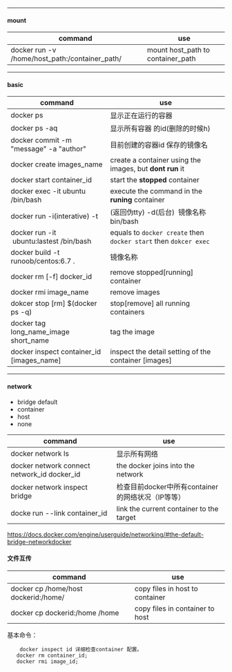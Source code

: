 

----
#### mount
|command|use|
|----|----|
|docker run -v /home/host_path:/container_path/|mount host_path to container_path|


----
#### basic

| command | use |
|-------|--------|
|docker ps| 显示正在运行的容器|
|docker ps -aq | 显示所有容器 的id(删除的时候h)|
|docker commit -m "message" -a "author"|目前创建的容器id 保存的镜像名 |
|docker create images_name| create a container using the images, but **dont run** it|
|docker start container_id|start the **stopped** container|
|docker exec -it ubuntu /bin/bash| execute the command in the **runing** container|
|docker run -i(interative) -t|(返回伪tty) -d(后台)  镜像名称 bin/bash|
|docker run -it  ubuntu:lastest /bin/bash| equals to `docker create` then `docker start` then `dokcer exec`|
|docker build -t runoob/centos:6.7 .| 镜像名称|
|docker rm \[-f\] docker_id| remove stopped\[running\] container|
|docker rmi image_name| remove images|
|dokcer stop \[rm\] $(docker ps -q)|stop\[remove\] all running containers |
|docker tag long_name_image short_name| tag the image|
|docker inspect container_id \[images_name\]|inspect the detail setting of the container \[images\]|



----
#### network

* bridge  default
* container
* host
* none

|command|use|
|----|----|
|docker network ls|显示所有网络|
|docker network connect network_id docker_id|  the docker joins into the network |
|docker network inspect bridge|检查目前docker中所有container的网络状况（IP等等）|
|docke run --link container_id| link the current container to the target|
https://docs.docker.com/engine/userguide/networking/#the-default-bridge-networkdocker

#### 文件互传

|command| use|
|----|----|
|docker cp /home/host dockerid:/home/| copy files in host to container |
|docker cp dockerid:/home /home|copy files in container to host|

        
       
基本命令：  

       
        docker inspect id 详细检查container 配置。  
       docker rm container_id;
       docker rmi image_id;
